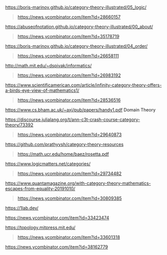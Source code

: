 https://boris-marinov.github.io/category-theory-illustrated/05_logic/
> https://news.ycombinator.com/item?id=28660157

https://abuseofnotation.github.io/category-theory-illustrated/00_about/
> https://news.ycombinator.com/item?id=35178719

https://boris-marinov.github.io/category-theory-illustrated/04_order/
> https://news.ycombinator.com/item?id=26658111

http://math.mit.edu/~dspivak/informatics/
> https://news.ycombinator.com/item?id=26983192

https://www.scientificamerican.com/article/infinity-category-theory-offers-a-birds-eye-view-of-mathematics1/
> https://news.ycombinator.com/item?id=28536516

https://www.cs.bham.ac.uk/~axj/pub/papers/handy1.pdf Domain Theory

https://discourse.julialang.org/t/ann-c3t-crash-course-category-theory/73392
> https://news.ycombinator.com/item?id=29640873

https://github.com/prathyvsh/category-theory-resources
> https://math.ucr.edu/home/baez/rosetta.pdf

https://www.logicmatters.net/categories/
> https://news.ycombinator.com/item?id=29734482

https://www.quantamagazine.org/with-category-theory-mathematics-escapes-from-equality-20191010/
> https://news.ycombinator.com/item?id=30809385

https://1lab.dev/

https://news.ycombinator.com/item?id=33423474

https://topology.mitpress.mit.edu/
> https://news.ycombinator.com/item?id=33601318

https://news.ycombinator.com/item?id=38162779